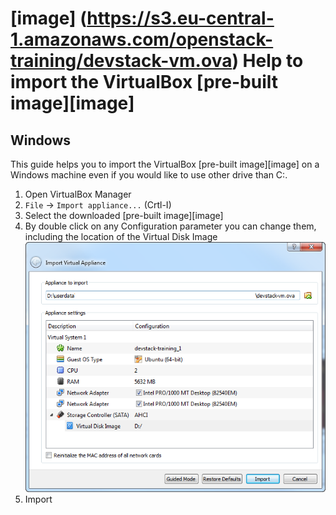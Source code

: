 [image] (https://s3.eu-central-1.amazonaws.com/openstack-training/devstack-vm.ova)
Help to import the VirtualBox [pre-built image][image]
======================================================
Windows
-------
This guide helps you to import the VirtualBox [pre-built image][image] on a Windows machine even if you would like to use other drive than C:\.

1. Open VirtualBox Manager
2. `File` -> `Import appliance...` (Crtl-I)
3. Select the downloaded [pre-built image][image]
4. By double click on any Configuration parameter you can change them, including the location of the Virtual Disk Image
![Edit disk location](docs/04.png "Edit disk location")
5. Import

